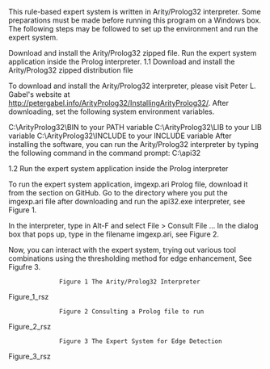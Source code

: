 This rule-based expert system is written in Arity/Prolog32 interpreter. Some preparations must be made before running this program on a Windows box. The following steps may be followed to set up the environment and run the expert system.

Download and install the Arity/Prolog32 zipped file.
Run the expert system application inside the Prolog interpreter.
1.1 Download and install the Arity/Prolog32 zipped distribution file

To download and install the Arity/Prolog32 interpreter, please visit Peter L. Gabel's website at http://petergabel.info/ArityProlog32/InstallingArityProlog32/. After downloading, set the following system environment variables.

C:\ArityProlog32\BIN to your PATH variable
C:\ArityProlog32\LIB to your LIB variable
C:\ArityProlog32\INCLUDE to your INCLUDE variable
After installing the software, you can run the Arity/Prolog32 interpreter by typing the following command in the command prompt: C:\api32

1.2 Run the expert system application inside the Prolog interpreter

To run the expert system application, imgexp.ari Prolog file, download it from the section on GitHub. Go to the directory where you put the imgexp.ari file after downloading and run the api32.exe interpreter, see Figure 1.

In the interpreter, type in Alt-F and select File > Consult File … In the dialog box that pops up, type in the filename imgexp.ari, see Figure 2.

Now, you can interact with the expert system, trying out various tool combinations using the thresholding method for edge enhancement, See Figufre 3.

                  Figure 1 The Arity/Prolog32 Interpreter
Figure_1_rsz

                  Figure 2 Consulting a Prolog file to run
Figure_2_rsz

                  Figure 3 The Expert System for Edge Detection
Figure_3_rsz


